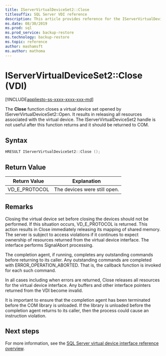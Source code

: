 ```yaml
---
title: IServerVirtualDeviceSet2::Close
titlesuffix: SQL Server VDI reference
description: This article provides reference for the IServerVirtualDeviceSet2::Close command.
ms.date: 08/30/2019
ms.prod: sql
ms.prod_service: backup-restore
ms.technology: backup-restore
ms.topic: reference
author: mashamsft
ms.author: mathoma
---
```


# IServerVirtualDeviceSet2::Close (VDI)

[!INCLUDE[appliesto-ss-xxxx-xxxx-xxx-md](../../../includes/appliesto-ss-xxxx-xxxx-xxx-md.md)]

The **Close** function closes a virtual device set opened by IServerVirtualDeviceSet2::Open. It results in releasing all resources associated with the virtual device. The IServerVirtualDeviceSet2 handle is not useful after this function returns and it should be returned to COM.

## Syntax

```c
HRESULT IServerVirtualDeviceSet2::Close ();
```

## Return Value

|Return Value | Explanation |
|---|---|
| VD_E_PROTOCOL | The devices were still open. |

## Remarks

Closing the virtual device set before closing the devices should not be performed. If this situation occurs, VD_E_PROTOCOL is returned. This action results in Close immediately releasing its mapping of shared memory. The server is subject to access violations if it continues to expect ownership of resources returned from the virtual device interface. The interface performs SignalAbort processing.

The completion agent, if running, completes any outstanding commands before returning to its caller. Any outstanding commands are completed with ERROR_OPERATION_ABORTED. That is, the callback function is invoked for each such command.

In all cases including when errors are returned, Close releases all resources for the virtual device interface. Any buffers and other interface pointers returned from the VDI become invalid.

It is important to ensure that the completion agent has been terminated before the COM library is unloaded. If the library is unloaded before the completion agent returns to its caller, then the process could cause an instruction violation.

## Next steps

For more information, see the [SQL Server virtual device interface reference overview](reference-virtual-device-interface.md).